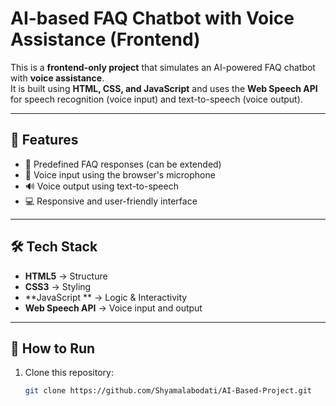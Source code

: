 # AI-based FAQ Chatbot with Voice Assistance (Frontend)

This is a **frontend-only project** that simulates an AI-powered FAQ chatbot with **voice assistance**.  
It is built using **HTML, CSS, and JavaScript** and uses the **Web Speech API** for speech recognition (voice input) and text-to-speech (voice output).

---

## 🚀 Features
- 🧠 Predefined FAQ responses (can be extended)  
- 🎤 Voice input using the browser's microphone  
- 🔊 Voice output using text-to-speech  
- 💻 Responsive and user-friendly interface  

---

## 🛠️ Tech Stack
- **HTML5** → Structure  
- **CSS3** → Styling  
- **JavaScript ** → Logic & Interactivity  
- **Web Speech API** → Voice input and output  

---

## 🎯 How to Run
1. Clone this repository:
   ```bash
   git clone https://github.com/Shyamalabodati/AI-Based-Project.git

